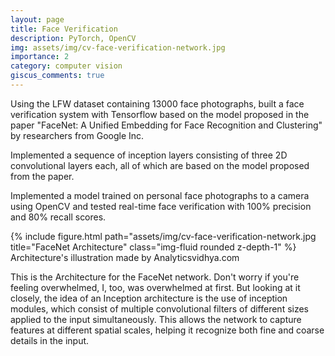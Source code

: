 ```yaml
---
layout: page
title: Face Verification
description: PyTorch, OpenCV
img: assets/img/cv-face-verification-network.jpg
importance: 2
category: computer vision
giscus_comments: true
---
```


Using the LFW dataset containing 13000 face photographs, built a face verification system with Tensorflow based on the model proposed in the paper "FaceNet: A Unified Embedding for Face Recognition and Clustering" by researchers from Google Inc. 

Implemented a sequence of inception layers consisting of three 2D convolutional layers each, all of which are based on the model proposed from the paper. 

Implemented a model trained on personal face photographs to a camera using OpenCV and tested real-time face verification with 100% precision and 80% recall scores.

<div class="row">
    <div class="col-sm mt-3 mt-md-0">
        {% include figure.html path="assets/img/cv-face-verification-network.jpg title="FaceNet Architecture" class="img-fluid rounded z-depth-1" %}
    </div>
</div>
<div class="caption">
    Architecture's illustration made by Analyticsvidhya.com
</div>

This is the Architecture for the FaceNet network. Don't worry if you're feeling overwhelmed, I, too, was overwhelmed at first. But looking at it closely, the idea of an Inception architecture is the use of inception modules, which consist of multiple convolutional filters of different sizes applied to the input simultaneously. This allows the network to capture features at different spatial scales, helping it recognize both fine and coarse details in the input.